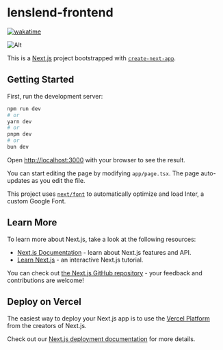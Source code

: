 # lenslend-frontend

[![wakatime](https://wakatime.com/badge/user/f3786457-e08f-4d45-b593-cd8517eacd90/project/255770c5-3f45-4ba3-9a3b-bc7fc6765926.svg)](https://wakatime.com/badge/user/f3786457-e08f-4d45-b593-cd8517eacd90/project/255770c5-3f45-4ba3-9a3b-bc7fc6765926)


![Alt](https://repobeats.axiom.co/api/embed/3a65101ada2293c1930f3abb241f1f4ac2fe3909.svg "Repobeats analytics image")

This is a [Next.js](https://nextjs.org/) project bootstrapped with [`create-next-app`](https://github.com/vercel/next.js/tree/canary/packages/create-next-app).

## Getting Started

First, run the development server:

```bash
npm run dev
# or
yarn dev
# or
pnpm dev
# or
bun dev
```

Open [http://localhost:3000](http://localhost:3000) with your browser to see the result.

You can start editing the page by modifying `app/page.tsx`. The page auto-updates as you edit the file.

This project uses [`next/font`](https://nextjs.org/docs/basic-features/font-optimization) to automatically optimize and load Inter, a custom Google Font.

## Learn More

To learn more about Next.js, take a look at the following resources:

- [Next.js Documentation](https://nextjs.org/docs) - learn about Next.js features and API.
- [Learn Next.js](https://nextjs.org/learn) - an interactive Next.js tutorial.

You can check out [the Next.js GitHub repository](https://github.com/vercel/next.js/) - your feedback and contributions are welcome!

## Deploy on Vercel

The easiest way to deploy your Next.js app is to use the [Vercel Platform](https://vercel.com/new?utm_medium=default-template&filter=next.js&utm_source=create-next-app&utm_campaign=create-next-app-readme) from the creators of Next.js.

Check out our [Next.js deployment documentation](https://nextjs.org/docs/deployment) for more details.
